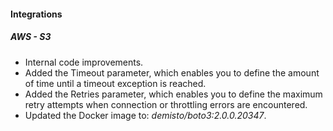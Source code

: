 
#### Integrations
##### AWS - S3
- Internal code improvements.
- Added the Timeout parameter, which enables you to define the amount of time until a timeout exception is reached.
- Added the Retries parameter, which enables you to define the maximum retry attempts when connection or throttling errors
    are encountered.
- Updated the Docker image to: *demisto/boto3:2.0.0.20347*.
